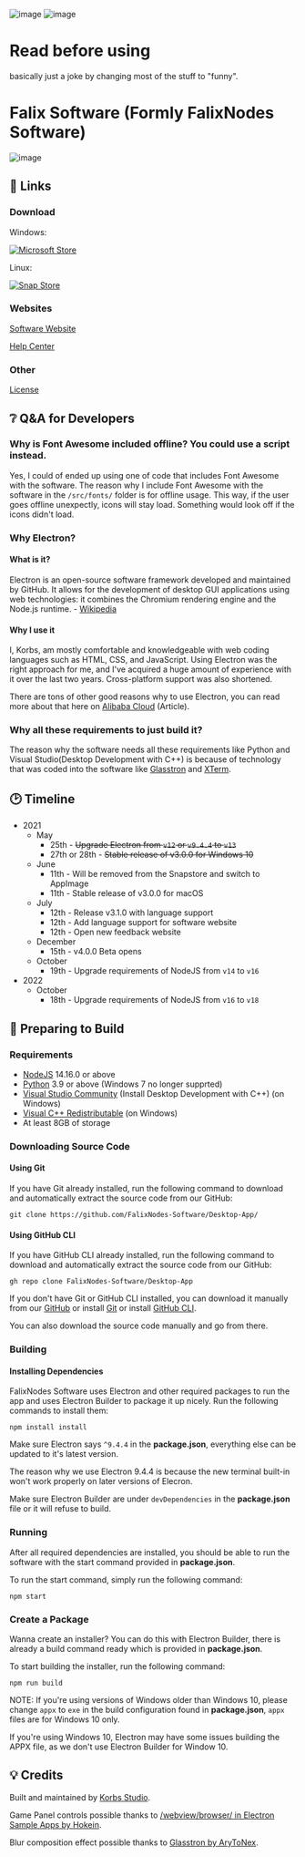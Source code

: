 ![image](https://img.shields.io/badge/Translation%3A%20Chinese-0%25-lightgrey)
![image](https://img.shields.io/badge/Translation%3A%20Spanish-0%25-lightgrey)

# Read before using
basically just a joke by changing most of the stuff to "funny".

# Falix Software (Formly FalixNodes Software)
![image](https://user-images.githubusercontent.com/51213244/121123903-fe27d080-c7f1-11eb-9aba-4102590265f7.png)

## 🔗 Links

### Download
Windows:

[![Microsoft Store](https://i.imgur.com/vh5hmVa.png)](https://www.microsoft.com/en-us/p/falixnodes-software/9p5mmnfs825p)

Linux:

[![Snap Store](https://raw.githubusercontent.com/snapcore/snap-store-badges/master/EN/%5BEN%5D-snap-store-black-uneditable.png)](https://snapcraft.io/falixnodes)

### Websites
[Software Website](https://software.falixnodes.net)

[Help Center](https://help.falixnodes.net/falix/software)

### Other
[License](https://github.com/FalixNodes-Software/Desktop-App/blob/master/md/LICENSE)


## ❔ Q&A for Developers
### Why is Font Awesome included offline? You could use a script instead.
Yes, I could of ended up using one of code that includes Font Awesome with the software. The reason why I include Font Awesome with the software in the `/src/fonts/` folder is for offline usage. This way, if the user goes offline unexpectly, icons will stay load. Something would look off if the icons didn't load.

### Why Electron?
#### What is it?
Electron is an open-source software framework developed and maintained by GitHub. It allows for the development of desktop GUI applications using web technologies: it combines the Chromium rendering engine and the Node.js runtime. - [Wikipedia](https://en.wikipedia.org/wiki/Electron_(software_framework))

#### Why I use it
I, Korbs, am mostly comfortable and knowledgeable  with web coding languages such as HTML, CSS, and JavaScript. Using Electron was the right approach for me, and I've acquired a huge amount of experience with it over the last two years. Cross-platform support was also shortened.

There are tons of other good reasons why to use Electron, you can read more about that here on [Alibaba Cloud](https://www.alibabacloud.com/blog/what-is-electronjs-and-why-should-you-use-it_581971) (Article).

### Why all these requirements to just build it?
The reason why the software needs all these requirements like Python and Visual Studio(Desktop Development with C++) is because of technology that was coded into the software like [Glasstron](https://www.npmjs.com/package/glasstron) and [XTerm](https://xtermjs.org/).

## 🕑 Timeline
 - 2021
   - May
     - 25th - ~~Upgrade Electron from `v12` or `v9.4.4` to `v13`~~
     - 27th or 28th - ~~Stable release of v3.0.0 for Windows 10~~
   - June
     - 11th - Will be removed from the Snapstore and switch to AppImage
     - 11th - Stable release of v3.0.0 for macOS
   - July
     - 12th - Release v3.1.0 with language support
     - 12th - Add language support for software website
     - 12th - Open new feedback website
   - December
     - 15th - v4.0.0 Beta opens
   - October 
     - 19th - Upgrade requirements of NodeJS from `v14` to `v16`
 - 2022
   - October 
     - 18th - Upgrade requirements of NodeJS from `v16` to `v18`

## 🔧 Preparing to Build
### Requirements
 - [NodeJS](https://nodejs.org/en/) 14.16.0 or above
 - [Python](https://www.python.org/) 3.9 or above (Windows 7 no longer supprted)
 - [Visual Studio Community](https://visualstudio.microsoft.com/) (Install Desktop Development with C++) (on Windows)
 - [Visual C++ Redistributable](https://support.microsoft.com/en-us/topic/the-latest-supported-visual-c-downloads-2647da03-1eea-4433-9aff-95f26a218cc0) (on Windows)
 - At least 8GB of storage

### Downloading Source Code
#### Using Git
If you have Git already installed, run the following command to download and automatically extract the source code from our GitHub:
```
git clone https://github.com/FalixNodes-Software/Desktop-App/
```

#### Using GitHub CLI
If you have GitHub CLI already installed, run the following command to download and automatically extract the source code from our GitHub:
```
gh repo clone FalixNodes-Software/Desktop-App
```

If you don't have Git or GitHub CLI installed, you can download it manually from our [GitHub](https://github.com/FalixNodes-Software/Desktop-App/) or install [Git](https://git-scm.com/) or install [GitHub CLI](https://cli.github.com/).

You can also download the source code manually and go from there.

### Building
#### Installing Dependencies
FalixNodes Software uses Electron and other required packages to run the app and uses Electron Builder to package it up nicely. Run the following commands to install them:
```
npm install install
```

Make sure Electron says `^9.4.4` in the __package.json__, everything else can be updated to it's latest version.

The reason why we use Electron 9.4.4 is because the new terminal built-in won't work properly on later versions of Elecron.

Make sure Electron Builder are under `devDependencies` in the __package.json__ file or it will refuse to build.

### Running
After all required dependencies are installed, you should be able to run the software with the start command provided in __package.json__.

To run the start command, simply run the following command:
```
npm start
```

### Create a Package
Wanna create an installer? You can do this with Electron Builder, there is already a build command ready which is provided in __package.json__.

To start building the installer, run the following command: 
```
npm run build
```

NOTE: If you're using versions of Windows older than Windows 10, please change `appx` to `exe` in the build configuration found in __package.json__, `appx` files are for Windows 10 only.

If you're using Windows 10, Electron may have some issues building the APPX file, as we don't use Electron Builder for Window 10.

## 💡 Credits
Built and maintained by [Korbs Studio](https://github.com/KorbsStudio).

Game Panel controls possible thanks to [/webview/browser/ in Electron Sample Apps by Hokein](https://github.com/hokein/electron-sample-apps/tree/master/webview/browser).

Blur composition effect possible thanks to [Glasstron by AryToNex](https://github.com/AryToNeX/Glasstron).
